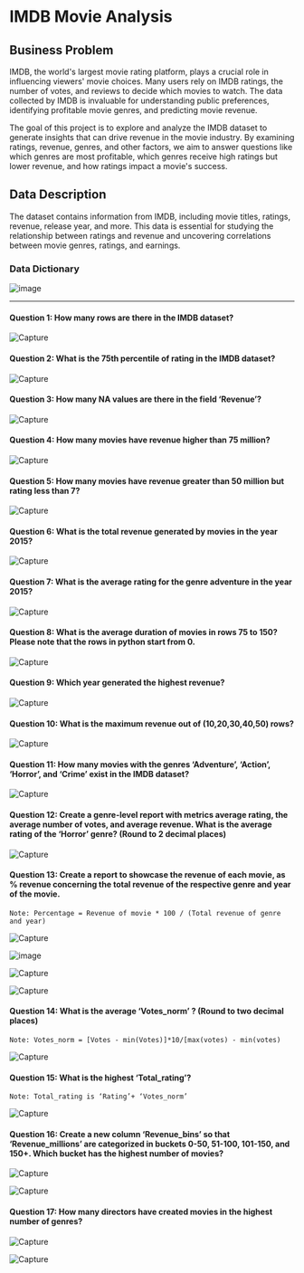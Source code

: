 # IMDB Movie Analysis

## Business Problem

IMDB, the world's largest movie rating platform, plays a crucial role in influencing viewers' movie choices. Many users rely on IMDB ratings, the number of votes, and reviews to decide which movies to watch. The data collected by IMDB is invaluable for understanding public preferences, identifying profitable movie genres, and predicting movie revenue.

The goal of this project is to explore and analyze the IMDB dataset to generate insights that can drive revenue in the movie industry. By examining ratings, revenue, genres, and other factors, we aim to answer questions like which genres are most profitable, which genres receive high ratings but lower revenue, and how ratings impact a movie's success.

## Data Description

The dataset contains information from IMDB, including movie titles, ratings, revenue, release year, and more. This data is essential for studying the relationship between ratings and revenue and uncovering correlations between movie genres, ratings, and earnings.

### Data Dictionary

![image](https://github.com/Nasir151/Python-Projects/assets/94509995/81da7daf-c038-4ce4-b860-ad5057095c38)

-----------------------------------------------------------------------------------------------------------------
#### Question 1: How many rows are there in the IMDB dataset?

![Capture](https://github.com/Nasir151/Python-Projects/assets/94509995/73756c37-79ca-4be3-8738-ccca85faa45e)

#### Question 2: What is the 75th percentile of rating in the IMDB dataset?

![Capture](https://github.com/Nasir151/Python-Projects/assets/94509995/29ab66b3-b4f1-4147-86fa-3d16483dd0d0)

#### Question 3: How many NA values are there in the field ‘Revenue’?

![Capture](https://github.com/Nasir151/Python-Projects/assets/94509995/54c8a1d2-e6d0-42a5-a59b-a10fd5a19079)

#### Question 4: How many movies have revenue higher than 75 million?

![Capture](https://github.com/Nasir151/Python-Projects/assets/94509995/7685257c-1c27-4eb9-90a6-d2dfc016c59d)

#### Question 5: How many movies have revenue greater than 50 million but rating less than 7?

![Capture](https://github.com/Nasir151/Python-Projects/assets/94509995/6eb97a22-bace-48f7-8cc6-20e32a3e4e1f)

#### Question 6: What is the total revenue generated by movies in the year 2015?

![Capture](https://github.com/Nasir151/Python-Projects/assets/94509995/3ad165e6-d251-4cae-92d0-72ab6948a53e)

#### Question 7: What is the average rating for the genre adventure in the year 2015?

![Capture](https://github.com/Nasir151/Python-Projects/assets/94509995/261d0415-4650-43b2-94da-cc9607d25981)

#### Question 8: What is the average duration of movies in rows 75 to 150? Please note that the rows in python start from 0.

![Capture](https://github.com/Nasir151/Python-Projects/assets/94509995/99684c91-dd90-4141-9e70-dee9dbafa58b)

#### Question 9: Which year generated the highest revenue?

![Capture](https://github.com/Nasir151/Python-Projects/assets/94509995/70cfe077-a13f-4fbb-a083-9b9194a2d1da)

#### Question 10: What is the maximum revenue out of (10,20,30,40,50) rows?

![Capture](https://github.com/Nasir151/Python-Projects/assets/94509995/39c2b639-1c54-4c53-a65a-5d152d33f8d1)

#### Question 11: How many movies with the genres ‘Adventure’, ‘Action’, ‘Horror’, and ‘Crime’ exist in the IMDB dataset?

![Capture](https://github.com/Nasir151/Python-Projects/assets/94509995/4f188972-6720-40ba-92a0-bc1f61a7a2ce)

#### Question 12: Create a genre-level report with metrics average rating, the average number of votes, and average revenue. What is the average rating of the ‘Horror’ genre? (Round to 2 decimal places)

![Capture](https://github.com/Nasir151/Python-Projects/assets/94509995/d39c77a1-a830-4919-90f5-1d55d54a8e00)

#### Question 13: Create a report to showcase the revenue of each movie, as % revenue concerning the total revenue of the respective genre and year of the movie.

    Note: Percentage = Revenue of movie * 100 / (Total revenue of genre and year)

![Capture](https://github.com/Nasir151/Python-Projects/assets/94509995/16a305ae-89c5-4b15-b01b-de73781450bf)

![image](https://github.com/Nasir151/Python-Projects/assets/94509995/ef4a489c-467a-453f-ad39-3303482b8555)

![Capture](https://github.com/Nasir151/Python-Projects/assets/94509995/6fe841ca-883f-4f47-9634-f543f84368e5)

![Capture](https://github.com/Nasir151/Python-Projects/assets/94509995/88c9d812-9008-47e3-bd97-43adf0212174)

#### Question 14: What is the average ‘Votes_norm’ ? (Round to two decimal places)
    Note: Votes_norm = [Votes - min(Votes)]*10/[max(votes) - min(votes)

![Capture](https://github.com/Nasir151/Python-Projects/assets/94509995/ebca2858-54f5-456c-a34f-f45ccf486b9e)

#### Question 15: What is the highest ‘Total_rating’?

    Note: Total_rating is ‘Rating’+ ‘Votes_norm’

![Capture](https://github.com/Nasir151/Python-Projects/assets/94509995/0256a608-f818-42a1-b5d3-0c112328978a)

#### Question 16: Create a new column ‘Revenue_bins’ so that ‘Revenue_millions’ are categorized in buckets 0-50, 51-100, 101-150, and 150+. Which bucket has the highest number of movies?

![Capture](https://github.com/Nasir151/Python-Projects/assets/94509995/45c72b60-f993-4a3d-bc8f-09fa00d07489)

![Capture](https://github.com/Nasir151/Python-Projects/assets/94509995/fcae7cc2-7ad9-4591-a0b3-35fd30d713ed)

#### Question 17: How many directors have created movies in the highest number of genres?

![Capture](https://github.com/Nasir151/Python-Projects/assets/94509995/915b308e-e199-44fd-89c9-16359dccb095)

![Capture](https://github.com/Nasir151/Python-Projects/assets/94509995/707f17bd-3637-43c6-a122-981f1df7d08f)
